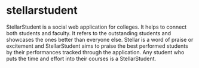 # stellarstudent

StellarStudent is a social web application for colleges. It helps to connect both students and faculty. It refers to the outstanding students and showcases the ones better than everyone else. Stellar is a word of praise or excitement and StellarStudent aims to praise the best performed students by their performances tracked through the application. Any student who puts the time and effort into their courses is a StellarStudent.
